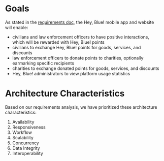 # Goals
As stated in the [requirements doc](https://docs.google.com/document/d/10o-4eEzFo005pqDt_ORCztzaQCQ_9FNWYrxFasou3Eo/edit#), the Hey, Blue! mobile app and website will enable:
- civilians and law enforcement officers to have positive interactions, which will be rewarded with Hey, Blue! points
- civilians to exchange Hey, Blue! points for goods, services, and discounts
- law enforcement officers to donate points to charities, optionally earmarking specific recipients
- charities to exchange donated points for goods, services, and discounts
- Hey, Blue! administrators to view platform usage statistics

# Architecture Characteristics
Based on our requirements analysis, we have prioritized these architecture characteristics:
1) Availability
2) Responsiveness
3) Workflow
4) Scalability
5) Concurrency
6) Data Integrity
7) Interoperability
